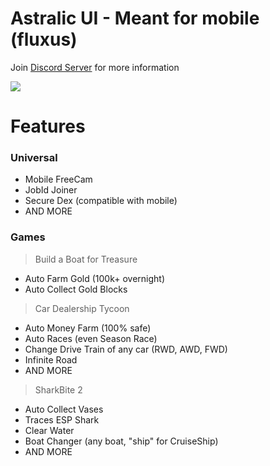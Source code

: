 # Astralic UI - Meant for mobile (fluxus)
Join [Discord Server](https://discord.gg/V6VKVaXstx) for more information

![](https://media.discordapp.net/attachments/1130174477238534164/1145058738659672185/4.jpg?width=2205&height=1491)
# Features
### Universal
- Mobile FreeCam
- JobId Joiner
- Secure Dex (compatible with mobile)
- AND MORE
### Games
> Build a Boat for Treasure
- Auto Farm Gold (100k+ overnight)
- Auto Collect Gold Blocks

> Car Dealership Tycoon
- Auto Money Farm (100% safe)
- Auto Races (even Season Race)
- Change Drive Train of any car (RWD, AWD, FWD)
- Infinite Road
- AND MORE

> SharkBite 2
- Auto Collect Vases
- Traces ESP Shark
- Clear Water
- Boat Changer (any boat, "ship" for CruiseShip)
- AND MORE
